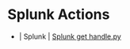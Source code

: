 

 # Splunk Actions 

* | Splunk | [Splunk get handle.py](https://github.com/unskript/Awesome-CloudOps-Automation/tree/master/Splunk/legos/splunk_get_handle) 

